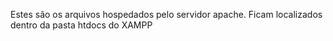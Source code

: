 Estes são os arquivos hospedados pelo servidor apache. Ficam localizados dentro da pasta htdocs do XAMPP
